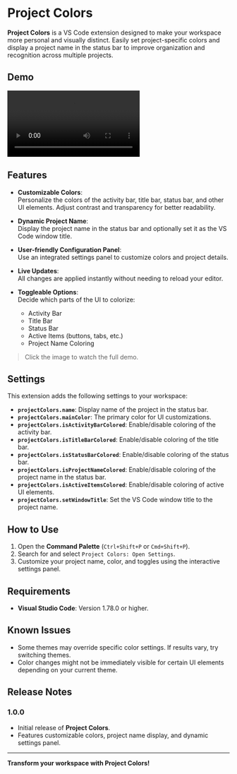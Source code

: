 # Project Colors

**Project Colors** is a VS Code extension designed to make your workspace more personal and visually distinct. Easily set project-specific colors and display a project name in the status bar to improve organization and recognition across multiple projects.

## Demo
![Project Colors Demo](https://github.com/lennardv2/project-colors/raw/refs/heads/main/img/project-colors.mp4)

## Features

- **Customizable Colors**:  
  Personalize the colors of the activity bar, title bar, status bar, and other UI elements. Adjust contrast and transparency for better readability.
  
- **Dynamic Project Name**:  
  Display the project name in the status bar and optionally set it as the VS Code window title.

- **User-friendly Configuration Panel**:  
  Use an integrated settings panel to customize colors and project details.

- **Live Updates**:  
  All changes are applied instantly without needing to reload your editor.

- **Toggleable Options**:  
  Decide which parts of the UI to colorize:
  - Activity Bar
  - Title Bar
  - Status Bar
  - Active Items (buttons, tabs, etc.)
  - Project Name Coloring

> Click the image to watch the full demo.

## Settings

This extension adds the following settings to your workspace:

- **`projectColors.name`**: Display name of the project in the status bar.
- **`projectColors.mainColor`**: The primary color for UI customizations.
- **`projectColors.isActivityBarColored`**: Enable/disable coloring of the activity bar.
- **`projectColors.isTitleBarColored`**: Enable/disable coloring of the title bar.
- **`projectColors.isStatusBarColored`**: Enable/disable coloring of the status bar.
- **`projectColors.isProjectNameColored`**: Enable/disable coloring of the project name in the status bar.
- **`projectColors.isActiveItemsColored`**: Enable/disable coloring of active UI elements.
- **`projectColors.setWindowTitle`**: Set the VS Code window title to the project name.

## How to Use

1. Open the **Command Palette** (`Ctrl+Shift+P` or `Cmd+Shift+P`).
2. Search for and select `Project Colors: Open Settings`.
3. Customize your project name, color, and toggles using the interactive settings panel.

## Requirements

- **Visual Studio Code**: Version 1.78.0 or higher.

## Known Issues

- Some themes may override specific color settings. If results vary, try switching themes.
- Color changes might not be immediately visible for certain UI elements depending on your current theme.

## Release Notes

### 1.0.0
- Initial release of **Project Colors**.
- Features customizable colors, project name display, and dynamic settings panel.

---

**Transform your workspace with Project Colors!**
